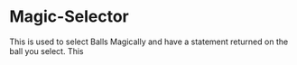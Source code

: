 # Magic-Selector
This is used to select Balls Magically and have a statement returned on the ball you select.
This 

